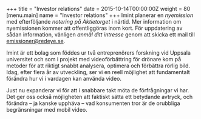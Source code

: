 +++
title = "Investor relations"
date = 2015-10-14T00:00:00Z
weight = 80
[menu.main]
name = "Investor relations"
+++
Imint planerar en _nyemission_ med efterföljande _notering på Aktietorget_ i närtid. Mer information om nyemissionen kommer att offentliggöras inom kort. För uppdatering av sådan information, vänligen _anmäl ditt intresse_ genom att skicka ett mail till [emissioner@redeye.se](mailto:emissioner@redeye.se).

Imint är ett bolag som föddes ur två entreprenörers forskning vid Uppsala universitet och som i projekt med videoförbättring för drönare kom på metoder för att riktigt snabbt analysera, optimera och förbättra rörlig bild. Idag, efter flera år av utveckling, ser vi en reell möjlighet att fundamentalt förändra hur vi i vardagen kan använda video.  

Just nu expanderar vi för att i snabbare takt möta de förfrågningar vi har. Det ger oss också möjligheten att faktiskt sätta ett betydande avtryck, och förändra – ja kanske upphäva – vad konsumenten tror är de orubbliga begränsningar med mobil video.
